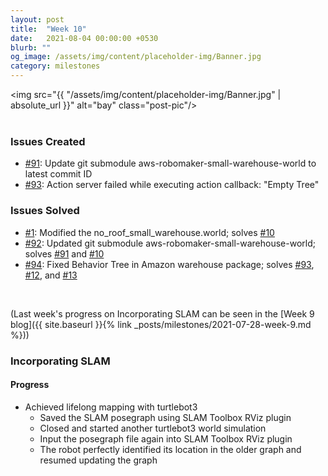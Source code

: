 ```yaml
---
layout: post
title:  "Week 10"
date:   2021-08-04 00:00:00 +0530
blurb: ""
og_image: /assets/img/content/placeholder-img/Banner.jpg
category: milestones
---
```


<img src="{{ "/assets/img/content/placeholder-img/Banner.jpg" | absolute_url }}" alt="bay" class="post-pic"/>
<br />
<br />


### Issues Created
- [#91][]: Update git submodule aws-robomaker-small-warehouse-world to latest commit ID
- [#93][]: Action server failed while executing action callback: "Empty Tree"


### Issues Solved
- [#1][]: Modified the no_roof_small_warehouse.world; solves [#10][]
- [#92][]: Updated git submodule aws-robomaker-small-warehouse-world; solves [#91][] and [#10][]
- [#94][]: Fixed Behavior Tree in Amazon warehouse package; solves [#93][], [#12][], and [#13][]

<br/>

(Last week's progress on Incorporating SLAM can be seen in the [Week 9 blog]({{ site.baseurl }}{% link _posts/milestones/2021-07-28-week-9.md %}))

### Incorporating SLAM
#### Progress
- Achieved lifelong mapping with turtlebot3
  + Saved the SLAM posegraph using SLAM Toolbox RViz plugin
  + Closed and started another turtlebot3 world simulation
  + Input the posegraph file again into SLAM Toolbox RViz plugin
  + The robot perfectly identified its location in the older graph and resumed updating the graph







[#10]: https://github.com/TheRoboticsClub/gsoc2021-Siddharth_Saha/issues/10 "Issue #10"
[#12]: https://github.com/TheRoboticsClub/gsoc2021-Siddharth_Saha/issues/12 "Issue #12"
[#13]: https://github.com/TheRoboticsClub/gsoc2021-Siddharth_Saha/issues/13 "Issue #13"

[#91]: https://github.com/JdeRobot/CustomRobots/issues/91 "Issue #91"
[#92]: https://github.com/JdeRobot/CustomRobots/pull/92 "Pull request #92"
[#93]: https://github.com/JdeRobot/CustomRobots/issues/93 "Issue #93"
[#94]: https://github.com/JdeRobot/CustomRobots/pull/94 "Pull request #94"

[#1]: https://github.com/shreyasgokhale/aws-robomaker-small-warehouse-world/pull/1 "Pull request #1"
